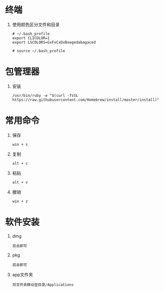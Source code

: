 

# 终端

1. 使用颜色区分文件和目录

   ```shell
   # ~/.bash_profile
   export CLICOLOR=1
   export LSCOLORS=GxFxCxDxBxegedabagaced
   
   # source ~/.bash_profile
   ```



# 包管理器

1. 安装

   ```shell
   /usr/bin/ruby -e "$(curl -fsSL https://raw.githubusercontent.com/Homebrew/install/master/install)"
   ```



# 常用命令

1. 保存

   ```shell
   win + s
   ```

2. 复制
   ```shell
   alt + c
   ```
3. 粘贴
   ```
   alt + v
   ```
4. 撤销
   ```
   win + z
   ```



# 软件安装

1. dmg
   ```
   双击即可
   ```
   
2. pkg
   ```
   双击即可
   ```
   
3. app文件夹
   
   ```
   将文件夹移动至目录/Applications
   ```